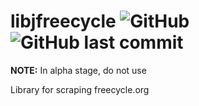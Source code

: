 

# libjfreecycle ![GitHub](https://img.shields.io/github/license/pskenny/libjfreecycle) ![GitHub last commit](https://img.shields.io/github/last-commit/pskenny/libjfreecycle)

__NOTE:__ In alpha stage, do not use

Library for scraping freecycle.org
